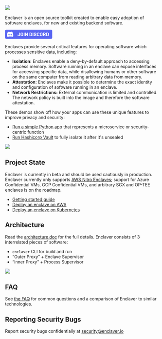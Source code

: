 <img src="docs/img/enclaver-logo-color.png" width="350" />

Enclaver is an open source toolkit created to enable easy adoption of software enclaves, for new and existing backend software.

<a href="https://discord.gg/a5CvXkNWYF"><img src="docs/img/enclaver-discord.svg" height="30" /></a>

Enclaves provide several critical features for operating software which processes sensitive data, including:

 - **Isolation:** Enclaves enable a deny-by-default approach to accessing process memory. Software running in an enclave can expose interfaces for accessing specific data, while disallowing humans or other software on the same computer from reading arbitrary data from memory.
 - **Attestation:** Enclaves make it possible to determine the exact identity and configuration of software running in an enclave.
 - **Network Restrictions:** External communication is limited and controlled. The network policy is built into the image and therefore the software attestation.

These demos show off how your apps can use these unique features to improve privacy and security:

 - [Run a simple Python app](https://enclaver.io/docs/0.x/guide-app/) that represents a microservice or security-centric function
 - [Run Hashicorp Vault](https://enclaver.io/docs/0.x/guide-vault/) to fully isolate it after it's unsealed

<a href="https://www.youtube.com/watch?v=nxSgRYten1o"><img src="docs/img/thumb-run.png" width="400" /></a>

## Project State

Enclaver is currently in beta and should be used cautiously in production. Enclaver currently only supports [AWS Nitro Enclaves](https://aws.amazon.com/ec2/nitro/nitro-enclaves/); support for Azure Confidential VMs, GCP Confidential VMs, and arbitrary SGX and OP-TEE enclaves is on the roadmap.

 - [Getting started guide](https://enclaver.io/docs/0.x/getting-started/)
 - [Deploy an enclave on AWS](https://enclaver.io/docs/0.x/deploy-aws/)
 - [Deploy an enclave on Kubernetes](https://enclaver.io/docs/0.x/deploy-kubernetes/)

## Architecture

Read the [architecture doc](https://enclaver.io/docs/0.x/architecture/) for the full details. Enclaver consists of 3 interrelated pieces of software: 

 - `enclaver` CLI for build and run
 - “Outer Proxy” + Enclave Supervisor
 - “Inner Proxy” + Process Supervisor

<img src="docs/img/diagram-enclaver-components.svg" width="800" />

## FAQ

See [the FAQ](https://enclaver.io/docs/0.x/faq/) for common questions and a comparison of Enclaver to similar technologies.


## Reporting Security Bugs

Report security bugs confidentially at security@enclaver.io
